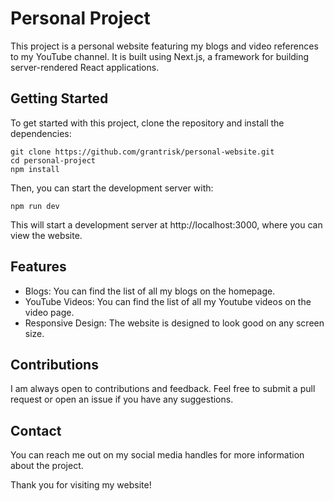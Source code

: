 # Personal Project

This project is a personal website featuring my blogs and video references to my YouTube channel. It is built using Next.js, a framework for building server-rendered React applications.

## Getting Started

To get started with this project, clone the repository and install the dependencies:

```
git clone https://github.com/grantrisk/personal-website.git
cd personal-project
npm install
```

Then, you can start the development server with:


```
npm run dev
```

This will start a development server at http://localhost:3000, where you can view the website.

## Features

* Blogs: You can find the list of all my blogs on the homepage.
* YouTube Videos: You can find the list of all my Youtube videos on the video page.
* Responsive Design: The website is designed to look good on any screen size.

## Contributions

I am always open to contributions and feedback. Feel free to submit a pull request or open an issue if you have any suggestions.

## Contact

You can reach me out on my social media handles for more information about the project.

Thank you for visiting my website!